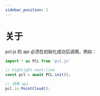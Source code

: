 ```yaml
---
sidebar_position: 1
---
```


# 关于

pcl.js 的 api 必须在初始化成功后调用，例如：

```ts showLineNumbers
import * as PCL from 'pcl.js'

// highlight-next-line
const pcl = await PCL.init();

// 调用 api
pcl.io.PointCloud();
```